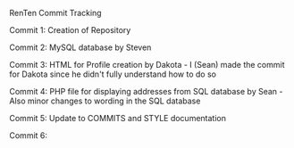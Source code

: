 RenTen Commit Tracking

Commit 1: Creation of Repository

Commit 2: MySQL database by Steven

Commit 3: HTML for Profile creation by Dakota
    - I (Sean) made the commit for Dakota since he didn't fully understand how to do so

Commit 4: PHP file for displaying addresses from SQL database by Sean
    - Also minor changes to wording in the SQL database

Commit 5: Update to COMMITS and STYLE documentation

Commit 6: 